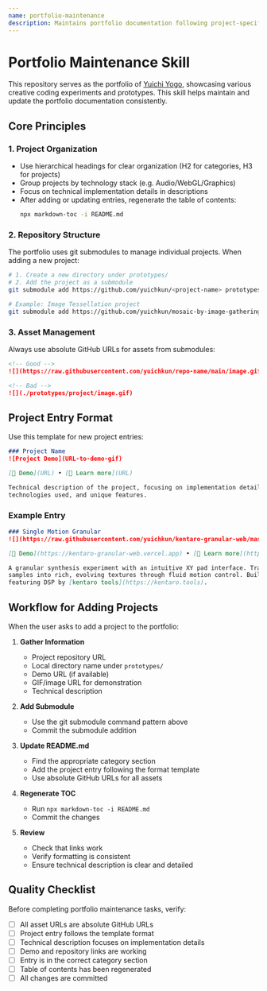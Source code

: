```yaml
---
name: portfolio-maintenance
description: Maintains portfolio documentation following project-specific guidelines. Use when adding projects to the portfolio, updating README entries, managing git submodules, fixing documentation formatting, regenerating table of contents, or performing any portfolio-related maintenance tasks. This skill applies to Yuichi Yogo's creative coding portfolio repository.
---
```


# Portfolio Maintenance Skill

This repository serves as the portfolio of [Yuichi Yogo](https://github.com/yuichkun), showcasing various creative coding experiments and prototypes. This skill helps maintain and update the portfolio documentation consistently.

## Core Principles

### 1. Project Organization
- Use hierarchical headings for clear organization (H2 for categories, H3 for projects)
- Group projects by technology stack (e.g. Audio/WebGL/Graphics)
- Focus on technical implementation details in descriptions
- After adding or updating entries, regenerate the table of contents:
  ```bash
  npx markdown-toc -i README.md
  ```

### 2. Repository Structure
The portfolio uses git submodules to manage individual projects. When adding a new project:

```bash
# 1. Create a new directory under prototypes/
# 2. Add the project as a submodule
git submodule add https://github.com/yuichkun/<project-name> prototypes/<local-name>

# Example: Image Tessellation project
git submodule add https://github.com/yuichkun/mosaic-by-image-gathering prototypes/image-tessellation
```

### 3. Asset Management
Always use absolute GitHub URLs for assets from submodules:

```markdown
<!-- Good -->
![](https://raw.githubusercontent.com/yuichkun/repo-name/main/image.gif)

<!-- Bad -->
![](./prototypes/project/image.gif)
```

## Project Entry Format

Use this template for new project entries:

```markdown
### Project Name
![Project Demo](URL-to-demo-gif)

[🔗 Demo](URL) • [📝 Learn more](URL)

Technical description of the project, focusing on implementation details,
technologies used, and unique features.
```

### Example Entry

```markdown
### Single Motion Granular
![](https://raw.githubusercontent.com/yuichkun/kentaro-granular-web/master/single-motion-granular.gif)

[🔗 Demo](https://kentaro-granular-web.vercel.app) • [📝 Learn more](https://github.com/yuichkun/kentaro-granular-web/blob/master/README.md)

A granular synthesis experiment with an intuitive XY pad interface. Transform audio
samples into rich, evolving textures through fluid motion control. Built with RNBO,
featuring DSP by [kentaro tools](https://kentaro.tools).
```

## Workflow for Adding Projects

When the user asks to add a project to the portfolio:

1. **Gather Information**
   - Project repository URL
   - Local directory name under `prototypes/`
   - Demo URL (if available)
   - GIF/image URL for demonstration
   - Technical description

2. **Add Submodule**
   - Use the git submodule command pattern above
   - Commit the submodule addition

3. **Update README.md**
   - Find the appropriate category section
   - Add the project entry following the format template
   - Use absolute GitHub URLs for all assets

4. **Regenerate TOC**
   - Run `npx markdown-toc -i README.md`
   - Commit the changes

5. **Review**
   - Check that links work
   - Verify formatting is consistent
   - Ensure technical description is clear and detailed

## Quality Checklist

Before completing portfolio maintenance tasks, verify:

- [ ] All asset URLs are absolute GitHub URLs
- [ ] Project entry follows the template format
- [ ] Technical description focuses on implementation details
- [ ] Demo and repository links are working
- [ ] Entry is in the correct category section
- [ ] Table of contents has been regenerated
- [ ] All changes are committed
